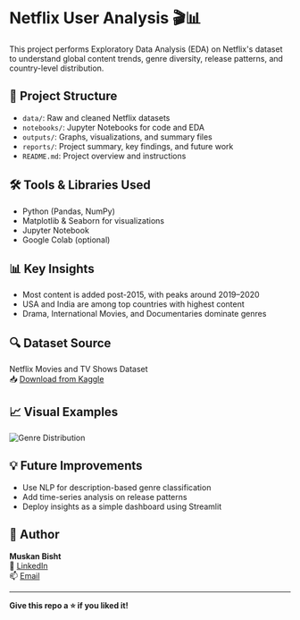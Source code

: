 # Netflix User Analysis 🎬📊

This project performs Exploratory Data Analysis (EDA) on Netflix's dataset to understand global content trends, genre diversity, release patterns, and country-level distribution.

## 📁 Project Structure
- `data/`: Raw and cleaned Netflix datasets
- `notebooks/`: Jupyter Notebooks for code and EDA
- `outputs/`: Graphs, visualizations, and summary files
- `reports/`: Project summary, key findings, and future work
- `README.md`: Project overview and instructions

## 🛠️ Tools & Libraries Used
- Python (Pandas, NumPy)
- Matplotlib & Seaborn for visualizations
- Jupyter Notebook
- Google Colab (optional)

## 📊 Key Insights
- Most content is added post-2015, with peaks around 2019–2020
- USA and India are among top countries with highest content
- Drama, International Movies, and Documentaries dominate genres

## 🔍 Dataset Source
Netflix Movies and TV Shows Dataset  
📥 [Download from Kaggle](https://www.kaggle.com/datasets/shivamb/netflix-shows)

## 📈 Visual Examples
![Genre Distribution](outputs/graphs/genre_pie_chart.png)

## 💡 Future Improvements
- Use NLP for description-based genre classification
- Add time-series analysis on release patterns
- Deploy insights as a simple dashboard using Streamlit

## 📌 Author
**Muskan Bisht**  
🔗 [LinkedIn](https://www.linkedin.com/in/YOURUSERNAME)  
📫 [Email](mailto:muskanbisht02@email.com)

---

**Give this repo a ⭐ if you liked it!**
